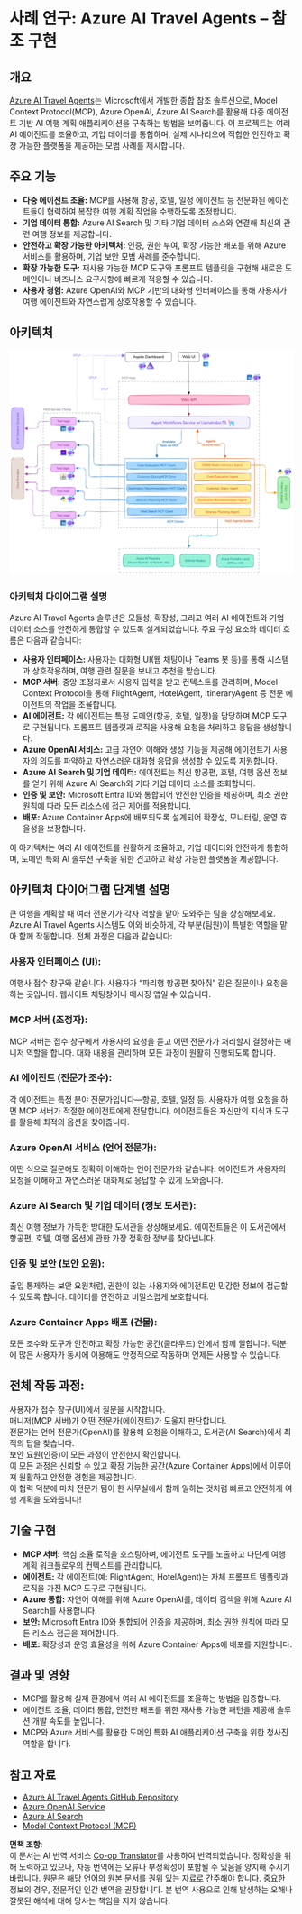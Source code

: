 <!--
CO_OP_TRANSLATOR_METADATA:
{
  "original_hash": "4d3415b9d2bf58bc69be07f945a69e07",
  "translation_date": "2025-06-13T21:43:40+00:00",
  "source_file": "09-CaseStudy/travelagentsample.md",
  "language_code": "ko"
}
-->
# 사례 연구: Azure AI Travel Agents – 참조 구현

## 개요

[Azure AI Travel Agents](https://github.com/Azure-Samples/azure-ai-travel-agents)는 Microsoft에서 개발한 종합 참조 솔루션으로, Model Context Protocol(MCP), Azure OpenAI, Azure AI Search를 활용해 다중 에이전트 기반 AI 여행 계획 애플리케이션을 구축하는 방법을 보여줍니다. 이 프로젝트는 여러 AI 에이전트를 조율하고, 기업 데이터를 통합하며, 실제 시나리오에 적합한 안전하고 확장 가능한 플랫폼을 제공하는 모범 사례를 제시합니다.

## 주요 기능
- **다중 에이전트 조율:** MCP를 사용해 항공, 호텔, 일정 에이전트 등 전문화된 에이전트들이 협력하여 복잡한 여행 계획 작업을 수행하도록 조정합니다.
- **기업 데이터 통합:** Azure AI Search 및 기타 기업 데이터 소스와 연결해 최신의 관련 여행 정보를 제공합니다.
- **안전하고 확장 가능한 아키텍처:** 인증, 권한 부여, 확장 가능한 배포를 위해 Azure 서비스를 활용하며, 기업 보안 모범 사례를 준수합니다.
- **확장 가능한 도구:** 재사용 가능한 MCP 도구와 프롬프트 템플릿을 구현해 새로운 도메인이나 비즈니스 요구사항에 빠르게 적응할 수 있습니다.
- **사용자 경험:** Azure OpenAI와 MCP 기반의 대화형 인터페이스를 통해 사용자가 여행 에이전트와 자연스럽게 상호작용할 수 있습니다.

## 아키텍처
![Architecture](https://raw.githubusercontent.com/Azure-Samples/azure-ai-travel-agents/main/docs/ai-travel-agents-architecture-diagram.png)

### 아키텍처 다이어그램 설명

Azure AI Travel Agents 솔루션은 모듈성, 확장성, 그리고 여러 AI 에이전트와 기업 데이터 소스를 안전하게 통합할 수 있도록 설계되었습니다. 주요 구성 요소와 데이터 흐름은 다음과 같습니다:

- **사용자 인터페이스:** 사용자는 대화형 UI(웹 채팅이나 Teams 봇 등)를 통해 시스템과 상호작용하며, 여행 관련 질문을 보내고 추천을 받습니다.
- **MCP 서버:** 중앙 조정자로서 사용자 입력을 받고 컨텍스트를 관리하며, Model Context Protocol을 통해 FlightAgent, HotelAgent, ItineraryAgent 등 전문 에이전트의 작업을 조율합니다.
- **AI 에이전트:** 각 에이전트는 특정 도메인(항공, 호텔, 일정)을 담당하며 MCP 도구로 구현됩니다. 프롬프트 템플릿과 로직을 사용해 요청을 처리하고 응답을 생성합니다.
- **Azure OpenAI 서비스:** 고급 자연어 이해와 생성 기능을 제공해 에이전트가 사용자의 의도를 파악하고 자연스러운 대화형 응답을 생성할 수 있도록 지원합니다.
- **Azure AI Search 및 기업 데이터:** 에이전트는 최신 항공편, 호텔, 여행 옵션 정보를 얻기 위해 Azure AI Search와 기타 기업 데이터 소스를 조회합니다.
- **인증 및 보안:** Microsoft Entra ID와 통합되어 안전한 인증을 제공하며, 최소 권한 원칙에 따라 모든 리소스에 접근 제어를 적용합니다.
- **배포:** Azure Container Apps에 배포되도록 설계되어 확장성, 모니터링, 운영 효율성을 보장합니다.

이 아키텍처는 여러 AI 에이전트를 원활하게 조율하고, 기업 데이터와 안전하게 통합하며, 도메인 특화 AI 솔루션 구축을 위한 견고하고 확장 가능한 플랫폼을 제공합니다.

## 아키텍처 다이어그램 단계별 설명
큰 여행을 계획할 때 여러 전문가가 각자 역할을 맡아 도와주는 팀을 상상해보세요. Azure AI Travel Agents 시스템도 이와 비슷하게, 각 부분(팀원)이 특별한 역할을 맡아 함께 작동합니다. 전체 과정은 다음과 같습니다:

### 사용자 인터페이스 (UI):
여행사 접수 창구와 같습니다. 사용자가 “파리행 항공편 찾아줘” 같은 질문이나 요청을 하는 곳입니다. 웹사이트 채팅창이나 메시징 앱일 수 있습니다.

### MCP 서버 (조정자):
MCP 서버는 접수 창구에서 사용자의 요청을 듣고 어떤 전문가가 처리할지 결정하는 매니저 역할을 합니다. 대화 내용을 관리하며 모든 과정이 원활히 진행되도록 합니다.

### AI 에이전트 (전문가 조수):
각 에이전트는 특정 분야 전문가입니다—항공, 호텔, 일정 등. 사용자가 여행 요청을 하면 MCP 서버가 적절한 에이전트에게 전달합니다. 에이전트들은 자신만의 지식과 도구를 활용해 최적의 옵션을 찾아줍니다.

### Azure OpenAI 서비스 (언어 전문가):
어떤 식으로 질문해도 정확히 이해하는 언어 전문가와 같습니다. 에이전트가 사용자의 요청을 이해하고 자연스러운 대화체로 응답할 수 있게 도와줍니다.

### Azure AI Search 및 기업 데이터 (정보 도서관):
최신 여행 정보가 가득한 방대한 도서관을 상상해보세요. 에이전트들은 이 도서관에서 항공편, 호텔, 여행 옵션에 관한 가장 정확한 정보를 찾아냅니다.

### 인증 및 보안 (보안 요원):
출입 통제하는 보안 요원처럼, 권한이 있는 사용자와 에이전트만 민감한 정보에 접근할 수 있도록 합니다. 데이터를 안전하고 비밀스럽게 보호합니다.

### Azure Container Apps 배포 (건물):
모든 조수와 도구가 안전하고 확장 가능한 공간(클라우드) 안에서 함께 일합니다. 덕분에 많은 사용자가 동시에 이용해도 안정적으로 작동하며 언제든 사용할 수 있습니다.

## 전체 작동 과정:

사용자가 접수 창구(UI)에서 질문을 시작합니다.  
매니저(MCP 서버)가 어떤 전문가(에이전트)가 도울지 판단합니다.  
전문가는 언어 전문가(OpenAI)를 활용해 요청을 이해하고, 도서관(AI Search)에서 최적의 답을 찾습니다.  
보안 요원(인증)이 모든 과정이 안전한지 확인합니다.  
이 모든 과정은 신뢰할 수 있고 확장 가능한 공간(Azure Container Apps)에서 이루어져 원활하고 안전한 경험을 제공합니다.  
이 협력 덕분에 마치 전문가 팀이 한 사무실에서 함께 일하는 것처럼 빠르고 안전하게 여행 계획을 도와줍니다!

## 기술 구현
- **MCP 서버:** 핵심 조율 로직을 호스팅하며, 에이전트 도구를 노출하고 다단계 여행 계획 워크플로우의 컨텍스트를 관리합니다.
- **에이전트:** 각 에이전트(예: FlightAgent, HotelAgent)는 자체 프롬프트 템플릿과 로직을 가진 MCP 도구로 구현됩니다.
- **Azure 통합:** 자연어 이해를 위해 Azure OpenAI를, 데이터 검색을 위해 Azure AI Search를 사용합니다.
- **보안:** Microsoft Entra ID와 통합되어 인증을 제공하며, 최소 권한 원칙에 따라 모든 리소스 접근을 제어합니다.
- **배포:** 확장성과 운영 효율성을 위해 Azure Container Apps에 배포를 지원합니다.

## 결과 및 영향
- MCP를 활용해 실제 환경에서 여러 AI 에이전트를 조율하는 방법을 입증합니다.  
- 에이전트 조율, 데이터 통합, 안전한 배포를 위한 재사용 가능한 패턴을 제공해 솔루션 개발 속도를 높입니다.  
- MCP와 Azure 서비스를 활용한 도메인 특화 AI 애플리케이션 구축을 위한 청사진 역할을 합니다.

## 참고 자료
- [Azure AI Travel Agents GitHub Repository](https://github.com/Azure-Samples/azure-ai-travel-agents)  
- [Azure OpenAI Service](https://azure.microsoft.com/en-us/products/ai-services/openai-service/)  
- [Azure AI Search](https://azure.microsoft.com/en-us/products/ai-services/ai-search/)  
- [Model Context Protocol (MCP)](https://modelcontextprotocol.io/)

**면책 조항**:  
이 문서는 AI 번역 서비스 [Co-op Translator](https://github.com/Azure/co-op-translator)를 사용하여 번역되었습니다. 정확성을 위해 노력하고 있으나, 자동 번역에는 오류나 부정확성이 포함될 수 있음을 양지해 주시기 바랍니다. 원문은 해당 언어의 원본 문서를 권위 있는 자료로 간주해야 합니다. 중요한 정보의 경우, 전문적인 인간 번역을 권장합니다. 본 번역 사용으로 인해 발생하는 오해나 잘못된 해석에 대해 당사는 책임을 지지 않습니다.